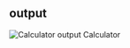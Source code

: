 ## output
![Calculator output](https://user-images.githubusercontent.com/79982684/120630930-ee705b00-c484-11eb-9e1c-6f4bc37e3b68.png)
 Calculator
